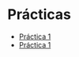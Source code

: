 # Prácticas 

* [Práctica 1](https://github.com/UG-Cloud-Computing-2016-Semester1/Practicas/tree/master/Practica_1)
* [Práctica 1](https://github.com/UG-Cloud-Computing-2016-Semester1/Practicas/tree/master/Practica_2)
